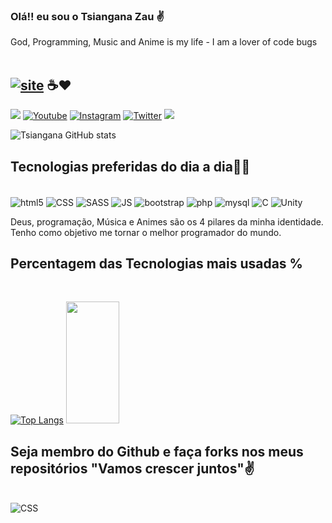 
### Olá!! eu sou o Tsiangana Zau ✌
God, Programming, Music and Anime is my life - I am a lover of code bugs </br></br>
## [![site](https://img.shields.io/badge/Buy_me_a_coffe_please!-AC443D?style=for-the-badge&logo=cup&logoColor=white)](https://paypal.me/tsiangana) ☕❤

<a href="https://Tsiangana.github.io" target="_blank"><img src="https://img.shields.io/badge/Portfolio-FF5722?style=for-the-badge&logo=todoist&logoColor=white" target="_blank" /></a>
[![Youtube](https://img.shields.io/badge/YouTube-FF0000?style=for-the-badge&logo=youtube&logoColor=white)](https://www.youtube.com/@aniworld4963)
[![Instagram](https://img.shields.io/badge/Instagram-E4405F?style=for-the-badge&logo=instagram&logoColor=white)](http://instagram.com/eliseu_zau)
[![Twitter](https://img.shields.io/badge/Twitter-1DA1F2?style=for-the-badge&logo=twitter&logoColor=white)](http://twitter.com/Tsiangana_zau)
<a href="mailto:pedrozau250@gmail.com"><img src="https://img.shields.io/badge/Gmail-333333?style=for-the-badge&logo=gmail&logoColor=red" /></a>

![Tsiangana GitHub stats](https://github-readme-stats.vercel.app/api?username=Tsiangana&show_icons=true&theme=tokyonight) 

## Tecnologias preferidas do dia a dia🐱‍💻

<div style="display:inline-block"><br/><img align="center" alt="html5" src="https://img.shields.io/badge/HTML-239120?style=for-the-badge&logo=html5&logoColor=white"/>
<img align="center" alt="CSS" src="https://img.shields.io/badge/CSS3-1572B6?style=for-the-badge&logo=css3&logoColor=white"/>
<img align="center" alt="SASS" src="https://img.shields.io/badge/Sass-CC6699?style=for-the-badge&logo=sass&logoColor=white"/>
<img align="center" alt="JS" src="https://img.shields.io/badge/JavaScript-F7DF1E?style=for-the-badge&logo=javascript&logoColor=black"/>
<img align="center" alt="bootstrap" src="https://img.shields.io/badge/Bootstrap-563D7C?style=for-the-badge&logo=bootstrap&logoColor=white"/>
<img align="center" alt="php" src="https://img.shields.io/badge/PHP-777BB4?style=for-the-badge&logo=php&logoColor=white"/>
<img align="center" alt="mysql" src="https://img.shields.io/badge/MySQL-00000F?style=for-the-badge&logo=mysql&logoColor=white"/>
<img align="center" alt="C" src="https://img.shields.io/badge/-00000F?style=for-the-badge&logo=C&logoColor=white"/>
<img align="center" alt="Unity" src="https://img.shields.io/badge/Unity-100000?style=for-the-badge&logo=unity&logoColor=white"/>
</div><br/>

Deus, programação, Música e Animes são os 4 pilares da minha identidade. Tenho como objetivo me tornar o melhor programador do mundo. <br/>

## Percentagem das Tecnologias mais usadas %
<br/>

[![Top Langs](https://github-readme-stats.vercel.app/api/top-langs/?username=Tsiangana&layout=donut)](https://github.com/anuraghazra/github-readme-stats)
<img width="41%" height="195px" src="https://github-readme-stats.vercel.app/api/top-langs/?username=Tsiangana&layout=compact&hide_border=true&title_color=fff&text_color=7F00FF&bg_color=0d1117" />
<br/>

## Seja membro do Github e faça forks nos meus repositórios "Vamos crescer juntos"✌
<br/>
<img alt="CSS" src="https://user-images.githubusercontent.com/3369400/133268513-5bfe2f93-4402-42c9-a403-81c9e86934b6.jpeg"/>
